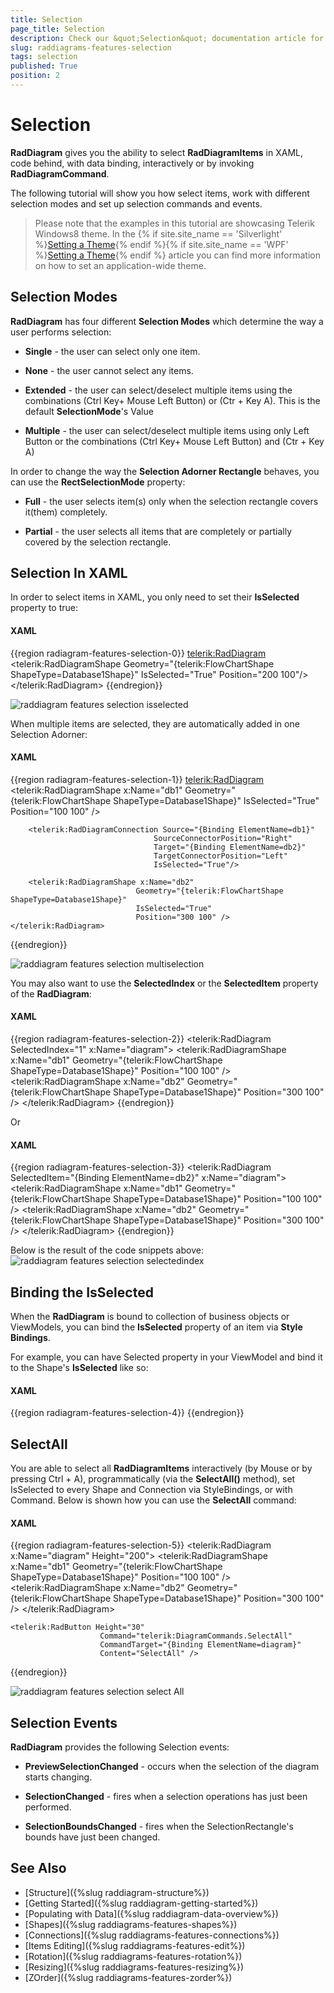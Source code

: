 ```yaml
---
title: Selection
page_title: Selection
description: Check our &quot;Selection&quot; documentation article for the RadDiagram WPF control.
slug: raddiagrams-features-selection
tags: selection
published: True
position: 2
---
```


# Selection

__RadDiagram__ gives you the ability to select __RadDiagramItems__ in XAML, code behind, with data binding, interactively or by invoking __RadDiagramCommand__.	  

The following tutorial will show you how select items, work with different selection modes and set up selection commands and events.

>Please note that the examples in this tutorial are showcasing Telerik Windows8 theme. In the {% if site.site_name == 'Silverlight' %}[Setting a Theme](http://www.telerik.com/help/silverlight/common-styling-apperance-setting-theme.html#Setting_Application-Wide_Built-In_Theme_in_the_Code-Behind){% endif %}{% if site.site_name == 'WPF' %}[Setting a Theme](http://www.telerik.com/help/wpf/common-styling-apperance-setting-theme-wpf.html#Setting_Application-Wide_Built-In_Theme_in_the_Code-Behind){% endif %} article you can find more information on how to set an application-wide theme.		

## Selection Modes

__RadDiagram__ has four different __Selection Modes__ which determine the way a user performs selection:		

* __Single__ - the user can select only one item.			

* __None__ - the user cannot select any items.			

* __Extended__ - the user can select/deselect multiple items using the combinations (Ctrl Key+ Mouse Left Button) or (Ctr + Key A). This is the default __SelectionMode__'s Value			

* __Multiple__ - the user can select/deselect multiple items using only Left Button or the combinations (Ctrl Key+ Mouse Left Button) and (Ctr + Key A)			

In order to change the way the __Selection Adorner Rectangle__ behaves, you can use the __RectSelectionMode__ property:		

* __Full__ - the user selects item(s) only when the selection rectangle covers it(them) completely.			  

* __Partial__ - the user selects all items that are completely or partially covered by the selection rectangle.			  

## Selection In XAML

In order to select items in XAML, you only need to set their __IsSelected__ property to true:		

#### __XAML__
{{region radiagram-features-selection-0}}
	<telerik:RadDiagram>
		<telerik:RadDiagramShape Geometry="{telerik:FlowChartShape ShapeType=Database1Shape}"
								IsSelected="True"
								Position="200 100"/>
	</telerik:RadDiagram>
{{endregion}}

![raddiagram features selection isselected](images/raddiagram_features_selection_isselected.png)

When multiple items are selected, they are automatically added in one Selection Adorner:

#### __XAML__
{{region radiagram-features-selection-1}}
	<telerik:RadDiagram>
		<telerik:RadDiagramShape x:Name="db1"
								Geometry="{telerik:FlowChartShape ShapeType=Database1Shape}"
								IsSelected="True"
								Position="100 100" />

		<telerik:RadDiagramConnection Source="{Binding ElementName=db1}"
									SourceConnectorPosition="Right"
									Target="{Binding ElementName=db2}"
									TargetConnectorPosition="Left"
									IsSelected="True"/>

		<telerik:RadDiagramShape x:Name="db2"
								Geometry="{telerik:FlowChartShape ShapeType=Database1Shape}"
								IsSelected="True"
								Position="300 100" />
	</telerik:RadDiagram>		
{{endregion}}

![raddiagram features selection multiselection](images/raddiagram_features_selection_multiselection.png)

You may also want to use the __SelectedIndex__ or the __SelectedItem__ property of the __RadDiagram__:
		

#### __XAML__
{{region radiagram-features-selection-2}}
	<telerik:RadDiagram  SelectedIndex="1"
						x:Name="diagram">
		<telerik:RadDiagramShape x:Name="db1"
								Geometry="{telerik:FlowChartShape ShapeType=Database1Shape}"
								Position="100 100" />
		<telerik:RadDiagramShape x:Name="db2"
								Geometry="{telerik:FlowChartShape ShapeType=Database1Shape}"
								Position="300 100" />
	</telerik:RadDiagram>
{{endregion}}

Or

#### __XAML__
{{region radiagram-features-selection-3}}
	<telerik:RadDiagram  SelectedItem="{Binding ElementName=db2}"
						x:Name="diagram">
		<telerik:RadDiagramShape x:Name="db1"
								Geometry="{telerik:FlowChartShape ShapeType=Database1Shape}"
								Position="100 100" />
		<telerik:RadDiagramShape x:Name="db2"
								Geometry="{telerik:FlowChartShape ShapeType=Database1Shape}"
								Position="300 100" />
	</telerik:RadDiagram>
{{endregion}}

Below is the result of the code snippets above:![raddiagram features selection selectedindex](images/raddiagram_features_selection_selectedindex.png)

## Binding the IsSelected

When the __RadDiagram__ is bound to collection of business objects or ViewModels, you can bind the __IsSelected__ property of an item via __Style Bindings__.		

For example, you can have Selected property in your ViewModel and bind it to the Shape's __IsSelected__ like so:		

#### __XAML__
{{region radiagram-features-selection-4}}
	<Style TargetType="telerik:RadDiagramShape">
		<Setter Property="IsSelected" Value="{Binding Selected, Mode=TwoWay}" />
	</Style>
{{endregion}}

## SelectAll

You are able to select all __RadDiagramItems__ interactively (by Mouse or by pressing Ctrl + A), programmatically (via the __SelectAll()__ method), set IsSelected to every Shape and Connection via StyleBindings, or with Command. Below is shown how you can use the __SelectAll__ command:

#### __XAML__
{{region radiagram-features-selection-5}}
	<telerik:RadDiagram x:Name="diagram" Height="200">
		<telerik:RadDiagramShape x:Name="db1"
								Geometry="{telerik:FlowChartShape ShapeType=Database1Shape}"
								Position="100 100" />
		<telerik:RadDiagramShape x:Name="db2"
								Geometry="{telerik:FlowChartShape ShapeType=Database1Shape}"
								Position="300 100" />
	</telerik:RadDiagram>
	
	<telerik:RadButton Height="30"
						Command="telerik:DiagramCommands.SelectAll"
						CommandTarget="{Binding ElementName=diagram}"
						Content="SelectAll" />
{{endregion}}

![raddiagram features selection select All](images/raddiagram_features_selection_selectAll.png)

## Selection Events

__RadDiagram__ provides the following Selection events:		

* __PreviewSelectionChanged__ - occurs when the selection of the diagram starts changing.			

* __SelectionChanged__ - fires when a selection operations has just been performed.			

* __SelectionBoundsChanged__ - fires when the SelectionRectangle's bounds have just been changed.			

## See Also
 * [Structure]({%slug raddiagram-structure%})
 * [Getting Started]({%slug raddiagram-getting-started%})
 * [Populating with Data]({%slug raddiagram-data-overview%})
 * [Shapes]({%slug raddiagrams-features-shapes%})
 * [Connections]({%slug raddiagrams-features-connections%})
 * [Items Editing]({%slug raddiagrams-features-edit%})
 * [Rotation]({%slug raddiagrams-features-rotation%})
 * [Resizing]({%slug raddiagrams-features-resizing%})
 * [ZOrder]({%slug raddiagrams-features-zorder%})